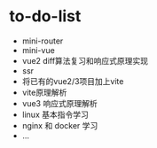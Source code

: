 # to-do-list

* mini-router
* mini-vue
* vue2 diff算法复习和响应式原理实现
* ssr
* 将已有的vue2/3项目加上vite
* vite原理解析
* vue3 响应式原理解析
* linux 基本指令学习
* nginx 和 docker 学习
* ...
